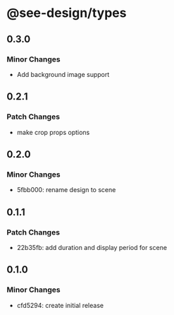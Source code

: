 # @see-design/types

## 0.3.0

### Minor Changes

- Add background image support

## 0.2.1

### Patch Changes

- make crop props options

## 0.2.0

### Minor Changes

- 5fbb000: rename design to scene

## 0.1.1

### Patch Changes

- 22b35fb: add duration and display period for scene

## 0.1.0

### Minor Changes

- cfd5294: create initial release
